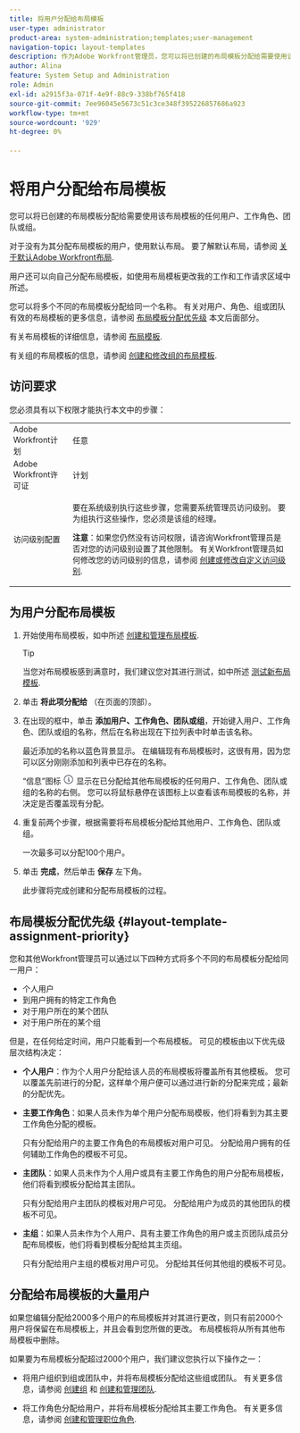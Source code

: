 ```yaml
---
title: 将用户分配给布局模板
user-type: administrator
product-area: system-administration;templates;user-management
navigation-topic: layout-templates
description: 作为Adobe Workfront管理员，您可以将已创建的布局模板分配给需要使用该布局模板的任何用户、工作角色、团队或组。
author: Alina
feature: System Setup and Administration
role: Admin
exl-id: a2915f3a-071f-4e9f-88c9-338bf765f418
source-git-commit: 7ee96045e5673c51c3ce348f395226857686a923
workflow-type: tm+mt
source-wordcount: '929'
ht-degree: 0%

---
```


# 将用户分配给布局模板

您可以将已创建的布局模板分配给需要使用该布局模板的任何用户、工作角色、团队或组。

对于没有为其分配布局模板的用户，使用默认布局。 要了解默认布局，请参阅 [关于默认Adobe Workfront布局](../../../administration-and-setup/customize-workfront/use-layout-templates/about-the-default-wf-layout.md).

用户还可以向自己分配布局模板，如使用布局模板更改我的工作和工作请求区域中所述。

您可以将多个不同的布局模板分配给同一个名称。 有关对用户、角色、组或团队有效的布局模板的更多信息，请参阅 [布局模板分配优先级](#layout-template-assignment-priority) 本文后面部分。

有关布局模板的详细信息，请参阅 [布局模板](../../../administration-and-setup/customize-workfront/use-layout-templates/use-layout-templates-customize-ui.md).

有关组的布局模板的信息，请参阅 [创建和修改组的布局模板](../../../administration-and-setup/manage-groups/work-with-group-objects/create-and-modify-a-groups-layout-templates.md).

## 访问要求

您必须具有以下权限才能执行本文中的步骤：

<table style="table-layout:auto"> 
 <col> 
 <col> 
 <tbody> 
  <tr> 
   <td role="rowheader">Adobe Workfront计划</td> 
   <td>任意</td> 
  </tr> 
  <tr> 
   <td role="rowheader">Adobe Workfront许可证</td> 
   <td>计划</td> 
  </tr> 
  <tr> 
   <td role="rowheader">访问级别配置</td> 
   <td> <p>要在系统级别执行这些步骤，您需要系统管理员访问级别。
要为组执行这些操作，您必须是该组的经理。</p> <p><b>注意</b>：如果您仍然没有访问权限，请咨询Workfront管理员是否对您的访问级别设置了其他限制。 有关Workfront管理员如何修改您的访问级别的信息，请参阅 <a href="../../../administration-and-setup/add-users/configure-and-grant-access/create-modify-access-levels.md" class="MCXref xref">创建或修改自定义访问级别</a>.</p> </td> 
  </tr> 
 </tbody> 
</table>

## 为用户分配布局模板

1. 开始使用布局模板，如中所述 [创建和管理布局模板](../../../administration-and-setup/customize-workfront/use-layout-templates/create-and-manage-layout-templates.md).

   >[!TIP]
   >
   >当您对布局模板感到满意时，我们建议您对其进行测试，如中所述 [测试新布局模板](../../../administration-and-setup/customize-workfront/use-layout-templates/test-a-layout-template.md).

1. 单击 **将此项分配给** （在页面的顶部）。
1. 在出现的框中，单击 **添加用户、工作角色、团队或组**，开始键入用户、工作角色、团队或组的名称，然后在名称出现在下拉列表中时单击该名称。

   最近添加的名称以蓝色背景显示。 在编辑现有布局模板时，这很有用，因为您可以区分刚刚添加和列表中已存在的名称。

   “信息”图标 ![](assets/info-icon.png) 显示在已分配给其他布局模板的任何用户、工作角色、团队或组的名称的右侧。 您可以将鼠标悬停在该图标上以查看该布局模板的名称，并决定是否覆盖现有分配。

1. 重复前两个步骤，根据需要将布局模板分配给其他用户、工作角色、团队或组。

   一次最多可以分配100个用户。

1. 单击 **完成**，然后单击 **保存** 左下角。

   此步骤将完成创建和分配布局模板的过程。

## 布局模板分配优先级 {#layout-template-assignment-priority}

您和其他Workfront管理员可以通过以下四种方式将多个不同的布局模板分配给同一用户：

* 个人用户
* 到用户拥有的特定工作角色
* 对于用户所在的某个团队
* 对于用户所在的某个组

但是，在任何给定时间，用户只能看到一个布局模板。 可见的模板由以下优先级层次结构决定：

* **个人用户**：作为个人用户分配给该人员的布局模板将覆盖所有其他模板。 您可以覆盖先前进行的分配，这样单个用户便可以通过进行新的分配来完成；最新的分配优先。
* **主要工作角色**：如果人员未作为单个用户分配布局模板，他们将看到为其主要工作角色分配的模板。

  只有分配给用户的主要工作角色的布局模板对用户可见。 分配给用户拥有的任何辅助工作角色的模板不可见。

* **主团队**：如果人员未作为个人用户或具有主要工作角色的用户分配布局模板，他们将看到模板分配给其主团队。

  只有分配给用户主团队的模板对用户可见。 分配给用户为成员的其他团队的模板不可见。

* **主组**：如果人员未作为个人用户、具有主要工作角色的用户或主页团队成员分配布局模板，他们将看到模板分配给其主页组。

  只有分配给用户主组的模板对用户可见。 分配给其任何其他组的模板不可见。

## 分配给布局模板的大量用户

如果您编辑分配给2000多个用户的布局模板并对其进行更改，则只有前2000个用户将保留在布局模板上，并且会看到您所做的更改。 布局模板将从所有其他布局模板中删除。

如果要为布局模板分配超过2000个用户，我们建议您执行以下操作之一：

* 将用户组织到组或团队中，并将布局模板分配给这些组或团队。 有关更多信息，请参阅 [创建组](../../../administration-and-setup/manage-groups/create-and-manage-groups/create-a-group.md) 和 [创建和管理团队](../../../people-teams-and-groups/create-and-manage-teams/create-and-mange-teams.md).

* 将工作角色分配给用户，并将布局模板分配给其主要工作角色。 有关更多信息，请参阅 [创建和管理职位角色](../../../administration-and-setup/set-up-workfront/organizational-setup/create-manage-job-roles.md).
